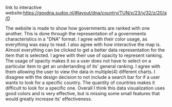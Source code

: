 link to interactive website:https://govdna.sudox.nl/#layout/dna/country/TUN/x/23/y/32/z/20/a/0

The website is made to show how governments are ranked with one another. 
This is done through the representation of a governments characteristics in a "DNA" format.
I agree with their color usage, as everything was easy to read.
I also agree with how interactive the map is.
Almost everything can be clicked to get a better data representation for the item that is selected.
I agree with their use of opacity to represent ranking.
The usage of opacity makes it so a user does not have to select on a particular item to get an undertanding of its' general ranking.
I agree with them allowing the user to view the data in multiple(4) different charts. 
I disagree with the design decision to not include a search bar for if a user wants to look for a specific country.
The quantity of countries makes it difficult to look for a specific one.
Overall I think this data visualization uses good colors and is very effective, but is missing some small features that would greatly increase its' effectiveness.
